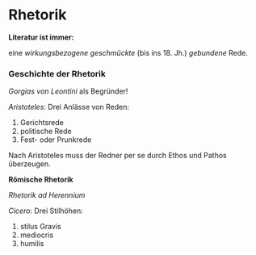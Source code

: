 # Rhetorik

**Literatur ist immer:**

eine *wirkungsbezogene*
*geschmückte*
(bis ins 18. Jh.) *gebundene* Rede.


### Geschichte der Rhetorik

*Gorgias von Leontini* als Begründer!

*Aristoteles*: Drei Anlässe von Reden:
1. Gerichtsrede
2. politische Rede
3. Fest- oder Prunkrede

Nach Aristoteles muss der Redner per se durch Ethos und Pathos überzeugen.

**Römische Rhetorik**

*Rhetorik ad Herennium*

*Cicero*: Drei Stilhöhen:
1. stilus Gravis
2. mediocris
3. humilis

